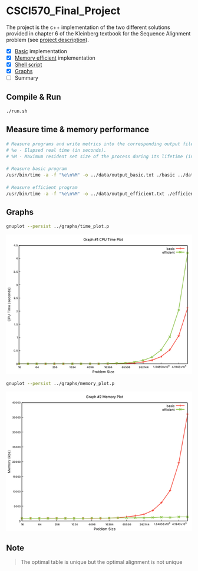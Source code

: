 # CSCI570_Final_Project
The project is the c++ implementation of the two different solutions provided in chapter 6 of the Kleinberg textbook for the Sequence Alignment problem (see [project description](CSCI570_Fall2021_FinalProject.pdf)).
- [x] [Basic](src/basic.cpp) implementation
- [x] [Memory efficient](src/efficient.cpp) implementation
- [x] [Shell script](run.sh)
- [x] [Graphs](graphs)
- [ ] Summary

## Compile & Run
```bash
./run.sh
```
## Measure time & memory performance
```bash
# Measure programs and write metrics into the corresponding output files
# %e - Elapsed real time (in seconds).
# %M - Maximum resident set size of the process during its lifetime (in Kbytes).

# Measure basic program
/usr/bin/time -a -f "%e\n%M" -o ../data/output_basic.txt ./basic ../data/input.txt

# Measure efficient program
/usr/bin/time -a -f "%e\n%M" -o ../data/output_efficient.txt ./efficient ../data/input.txt
```
## Graphs
```bash
gnuplot --persist ../graphs/time_plot.p
```
![CPU time plot](graphs/CPUPlot.png)
```bash
gnuplot --persist ../graphs/memory_plot.p
```
![Memory usage plot](graphs/MemoryPlot.png)

## Note  
> The optimal table is unique but the optimal alignment is not unique
